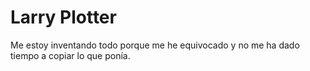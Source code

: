 # Larry Plotter

Me estoy inventando todo porque me he equivocado y no me ha dado tiempo
a copiar lo que ponía.
